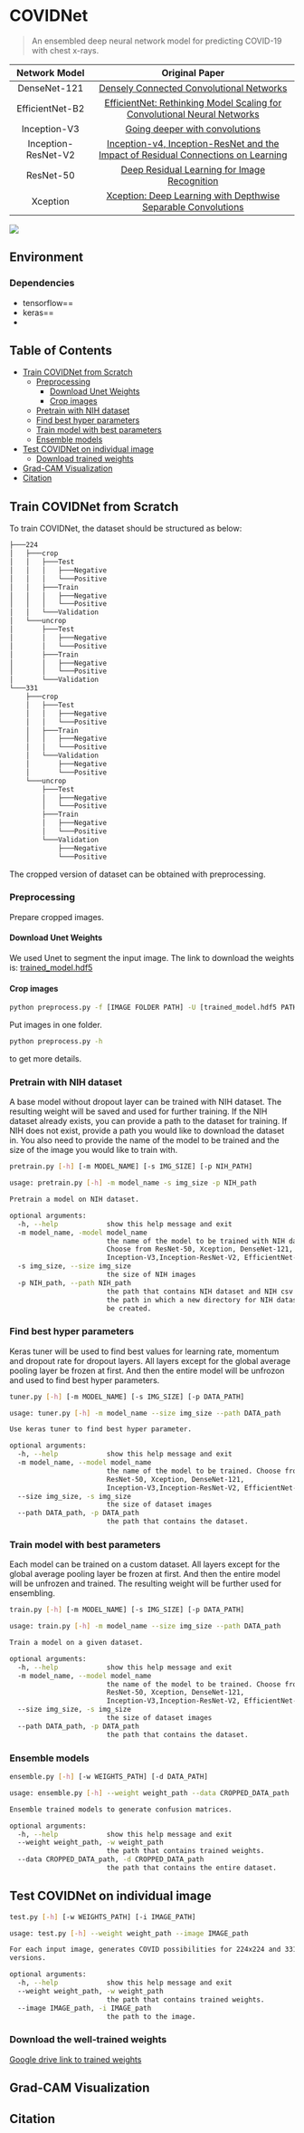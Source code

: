 # COVIDNet
>An ensembled deep neural network model for predicting COVID-19 with chest x-rays.

| Network Model | Original Paper | 
|     :---:     |     :---:      |
| DenseNet-121     | [Densely Connected Convolutional Networks](https://openaccess.thecvf.com/content_cvpr_2017/papers/Huang_Densely_Connected_Convolutional_CVPR_2017_paper.pdf)|
| EfficientNet-B2| [EfficientNet: Rethinking Model Scaling for Convolutional Neural Networks](https://arxiv.org/pdf/1905.11946.pdf)|
| Inception-V3| [Going deeper with convolutions](https://arxiv.org/pdf/1409.4842.pdf)|
| Inception-ResNet-V2| [Inception-v4, Inception-ResNet and the Impact of Residual Connections on Learning](https://arxiv.org/pdf/1602.07261.pdf)|
| ResNet-50   | [Deep Residual Learning for Image Recognition](https://www.cv-foundation.org/openaccess/content_cvpr_2016/papers/He_Deep_Residual_Learning_CVPR_2016_paper.pdf) |
| Xception| [Xception: Deep Learning with Depthwise Separable Convolutions](https://arxiv.org/pdf/1610.02357.pdf)|

![](header.png)

## Environment

### Dependencies
- tensorflow==
- keras==
- 

## Table of Contents

- [Train COVIDNet from Scratch](#Train-COVIDNet-from-Scratch)
  * [Preprocessing](#Preprocessing)
    + [Download Unet Weights](#Download-Unet-Weights)
    + [Crop images](#Crop-images)
  * [Pretrain with NIH dataset](#Pretrain-with-NIH-dataset)
  * [Find best hyper parameters](#Find-best-hyper-parameters)
  * [Train model with best parameters](#Train-model-with-best-parameters)
  * [Ensemble models](#Ensemble-models)
- [Test COVIDNet on individual image](#Test-COVIDNet-on-individual-image)
  * [Download trained weights](#Download-the-well-trained-weights)
- [Grad-CAM Visualization](#Grad-CAM-Visualization)
- [Citation](#citation)

## Train COVIDNet from Scratch

To train COVIDNet, the dataset should be structured as below:

```sh
├───224
│   ├───crop
│   │   ├───Test
│   │   │   ├───Negative
│   │   │   └───Positive
│   │   ├───Train
│   │   │   ├───Negative
│   │   │   └───Positive
│   │   └───Validation
│   └───uncrop
│       ├───Test
│       │   ├───Negative
│       │   └───Positive
│       ├───Train
│       │   ├───Negative
│       │   └───Positive
│       └───Validation
└───331
    ├───crop
    │   ├───Test
    │   │   ├───Negative
    │   │   └───Positive
    │   ├───Train
    │   │   ├───Negative
    │   │   └───Positive
    │   └───Validation
    │       ├───Negative
    │       └───Positive
    └───uncrop
        ├───Test
        │   ├───Negative
        │   └───Positive
        ├───Train
        │   ├───Negative
        │   └───Positive
        └───Validation
            ├───Negative
            └───Positive
```

The cropped version of dataset can be obtained with preprocessing.

### Preprocessing 

Prepare cropped images.

#### Download Unet Weights
We used Unet to segment the input image. The link to download the weights is: [trained_model.hdf5](https://github.com/imlab-uiip/lung-segmentation-2d/blob/master/trained_model.hdf5)

#### Crop images
```sh
python preprocess.py -f [IMAGE FOLDER PATH] -U [trained_model.hdf5 PATH] -o [IMAGE OUTPUT PATH]
```
Put images in one folder.

```sh
python preprocess.py -h
```
to get more details.


### Pretrain with NIH dataset

A base model without dropout layer can be trained with NIH dataset. The resulting weight will be saved and used for further training.
If the NIH dataset already exists, you can provide a path to the dataset for training. If NIH does not exist, provide a path you would like to download the dataset in.
You also need to provide the name of the model to be trained and the size of the image you would like to train with. 

```sh
pretrain.py [-h] [-m MODEL_NAME] [-s IMG_SIZE] [-p NIH_PATH]
```

```sh
usage: pretrain.py [-h] -m model_name -s img_size -p NIH_path

Pretrain a model on NIH dataset.

optional arguments:
  -h, --help            show this help message and exit
  -m model_name, -model model_name
                        the name of the model to be trained with NIH dataset.
                        Choose from ResNet-50, Xception, DenseNet-121,
                        Inception-V3,Inception-ResNet-V2, EfficientNet-B2.
  -s img_size, --size img_size
                        the size of NIH images
  -p NIH_path, --path NIH_path
                        the path that contains NIH dataset and NIH csv file or
                        the path in which a new directory for NIH dataset will
                        be created.
```

### Find best hyper parameters

Keras tuner will be used to find best values for learning rate, momentum and dropout rate for dropout layers. 
All layers except for the global average pooling layer be frozen at first. And then the entire model will be unfrozon and used to find best hyper parameters.

```sh
tuner.py [-h] [-m MODEL_NAME] [-s IMG_SIZE] [-p DATA_PATH]
```

```sh
usage: tuner.py [-h] -m model_name --size img_size --path DATA_path

Use keras tuner to find best hyper parameter.

optional arguments:
  -h, --help            show this help message and exit
  -m model_name, --model model_name
                        the name of the model to be trained. Choose from
                        ResNet-50, Xception, DenseNet-121,
                        Inception-V3,Inception-ResNet-V2, EfficientNet-B2
  --size img_size, -s img_size
                        the size of dataset images
  --path DATA_path, -p DATA_path
                        the path that contains the dataset.
```


### Train model with best parameters

Each model can be trained on a custom dataset. All layers except for the global average pooling layer be frozen at first.
And then the entire model will be unfrozen and trained. The resulting weight will be further used for ensembling.  

```sh
train.py [-h] [-m MODEL_NAME] [-s IMG_SIZE] [-p DATA_PATH]
```

```sh
usage: train.py [-h] -m model_name --size img_size --path DATA_path

Train a model on a given dataset.

optional arguments:
  -h, --help            show this help message and exit
  -m model_name, --model model_name
                        the name of the model to be trained. Choose from
                        ResNet-50, Xception, DenseNet-121,
                        Inception-V3,Inception-ResNet-V2, EfficientNet-B2
  --size img_size, -s img_size
                        the size of dataset images
  --path DATA_path, -p DATA_path
                        the path that contains the dataset.
```

### Ensemble models

```sh
ensemble.py [-h] [-w WEIGHTS_PATH] [-d DATA_PATH]
```

```sh
usage: ensemble.py [-h] --weight weight_path --data CROPPED_DATA_path

Ensemble trained models to generate confusion matrices.

optional arguments:
  -h, --help            show this help message and exit
  --weight weight_path, -w weight_path
                        the path that contains trained weights.
  --data CROPPED_DATA_path, -d CROPPED_DATA_path
                        the path that contains the entire dataset.
```

## Test COVIDNet on individual image
```sh
test.py [-h] [-w WEIGHTS_PATH] [-i IMAGE_PATH]
```

```sh
usage: test.py [-h] --weight weight_path --image IMAGE_path

For each input image, generates COVID possibilities for 224x224 and 331x331
versions.

optional arguments:
  -h, --help            show this help message and exit
  --weight weight_path, -w weight_path
                        the path that contains trained weights.
  --image IMAGE_path, -i IMAGE_path
                        the path to the image.
```

### Download the well-trained weights
[Google drive link to trained weights](https://drive.google.com/drive/folders/1_FRViB9xnX1-8582WGfXquOLn2YuiR3k?usp=sharing)

## Grad-CAM Visualization 

## Citation

